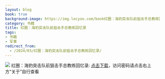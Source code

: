 ```yaml
---
layout: blog
book: true
background-image: https://img.locyoo.com/book红圈：海豹突击队前狙击手总教练回忆录.jpg
category: 书籍
title: 红圈：海豹突击队前狙击手总教练回忆录
tags:
- 书籍
- 军事
redirect_from:
  - /2024/03/红圈：海豹突击队前狙击手总教练回忆录/
---
```

![](https://img.locyoo.com/book红圈：海豹突击队前狙击手总教练回忆录.jpg)
红圈：海豹突击队前狙击手总教练回忆录: <a name = "ref1" href="https://url18.ctfile.com/f/50983618-1347923596-3f323d?p=3619">点击下载</a>，访问密码请点击右上方“关于”自行查看